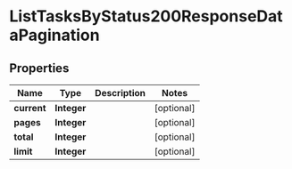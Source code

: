 

# ListTasksByStatus200ResponseDataPagination


## Properties

| Name | Type | Description | Notes |
|------------ | ------------- | ------------- | -------------|
|**current** | **Integer** |  |  [optional] |
|**pages** | **Integer** |  |  [optional] |
|**total** | **Integer** |  |  [optional] |
|**limit** | **Integer** |  |  [optional] |



